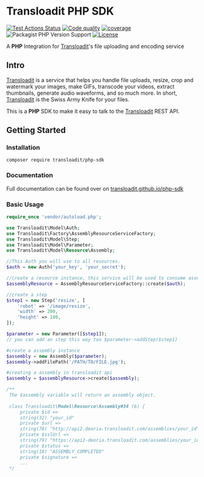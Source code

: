# Transloadit PHP SDK

[![Test Actions Status][test_badge]][test_link]
[![Code quality][code_quality_badge]][code_quality_link]
[![coverage][coverage_badge]][coverage_link]
![Packagist PHP Version Support][php_verison_badge]
[![License][licence_badge]][licence_link]

A **PHP** Integration for [Transloadit](https://transloadit.com)'s file uploading and encoding service

## Intro

[Transloadit](https://transloadit.com) is a service that helps you handle file uploads, resize, crop and watermark your images, make GIFs, transcode your videos, extract thumbnails, generate audio waveforms, and so much more. In short, [Transloadit](https://transloadit.com) is the Swiss Army Knife for your files.

This is a **PHP** SDK to make it easy to talk to the [Transloadit](https://transloadit.com) REST API.

## Getting Started

### Installation

```
composer require transloadit/php-sdk
```

### Documentation

Full documentation can be found over on [transloadit.github.io/php-sdk]([documentation_linkl])

### Basic Usage

```php
require_once 'vendor/autoload.php';

use Transloadit\Model\Auth;
use Transloadit\Factory\AssemblyResourceServiceFactory;
use Transloadit\Model\Step;
use Transloadit\Model\Parameter;
use Transloadit\Model\Resource\Assembly;

//This Auth you will use to all resources.
$auth = new Auth('your_key', 'your_secret');

//create a resource instance, this service will be used to consume assembly resource
$assemblyResource = AssemblyResourceServiceFactory::create($auth);

//create a step
$step1 = new Step('resize', [
    'robot' => '/image/resize',
    'width' => 200,
    'height' => 100,
]);

$parameter = new Parameter([$step1]);
// you can add an step this way too $parameter->addStep($step1)

#create a assembly instance
$assembly = new Assembly($parameter);
$assembly->addFilePath('/PATH/TO/FILE.jpg');

#creating a assembly in transloadit api
$assembly = $assemblyResource->create($assembly);

/**
 The $assembly variable will return an assembly object.
 
 class Transloadit\Model\Resource\Assembly#34 (6) {
     private $id =>
     string(32) "your_id"
     private $url =>
     string(78) "http://api2.deoria.transloadit.com/assemblies/your_id"
     private $sslUrl =>
     string(79) "https://api2-deoria.transloadit.com/assemblies/your_id"
     private $status =>
     string(18) "ASSEMBLY_COMPLETED"
     private $signature =>
     ...
 */
```
 
[documentation_link]: https://transloadit.github.io/php-sdk 
[test_badge]: https://github.com/eerison/php-sdk/workflows/Test/badge.svg?branch=4.x
[test_link]: https://github.com/eerison/php-sdk/actions?query=workflow:test+branch:4.x
[code_quality_badge]: https://api.codeclimate.com/v1/badges/69136f708e9083e4153c/maintainability
[code_quality_link]: https://codeclimate.com/github/eerison/php-sdk/maintainability
[coverage_badge]: https://api.codeclimate.com/v1/badges/69136f708e9083e4153c/test_coverage
[coverage_link]: https://codeclimate.com/github/eerison/php-sdk/test_coverage
[php_verison_badge]: https://img.shields.io/packagist/php-v/transloadit/php-sdk
[licence_badge]: https://img.shields.io/badge/License-MIT-green.svg
[licence_link]: https://github.com/transloadit/php-sdk/blob/master/LICENSE